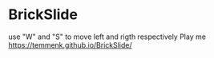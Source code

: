 # BrickSlide


 use "W" and "S" to move left and rigth respectively 
Play me
https://temmenk.github.io/BrickSlide/
